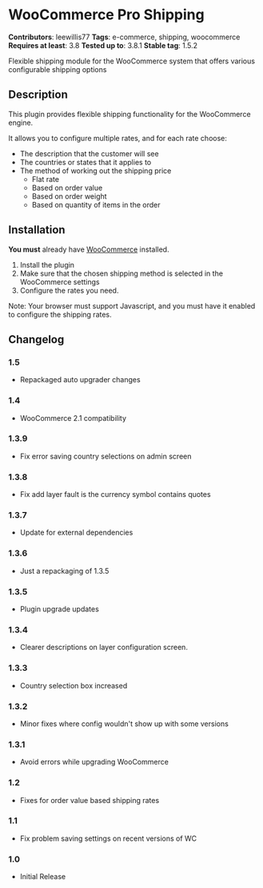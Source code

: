 # WooCommerce Pro Shipping
__Contributors__: leewillis77
__Tags__: e-commerce, shipping, woocommerce
__Requires at least__: 3.8
__Tested up to__: 3.8.1
__Stable tag__: 1.5.2  

Flexible shipping module for the WooCommerce system that offers various configurable shipping options

## Description

This plugin provides flexible shipping functionality for the WooCommerce engine.

It allows you to configure multiple rates, and for each rate choose:
- The description that the customer will see
- The countries or states that it applies to
- The method of working out the shipping price
   - Flat rate
   - Based on order value
   - Based on order weight
   - Based on quantity of items in the order

## Installation

__You must__ already have [WooCommerce](http://wordpress.org/extend/plugins/woocommerce/) installed.

1. Install the plugin
1. Make sure that the chosen shipping method is selected in the WooCommerce settings
1. Configure the rates you need.

Note: Your browser must support Javascript, and you must have it enabled to configure the shipping rates.

## Changelog

### 1.5
- Repackaged auto upgrader changes

### 1.4
- WooCommerce 2.1 compatibility

### 1.3.9
- Fix error saving country selections on admin screen

### 1.3.8
- Fix add layer fault is the currency symbol contains quotes

### 1.3.7
- Update for external dependencies

### 1.3.6
- Just a repackaging of 1.3.5

### 1.3.5
- Plugin upgrade updates

### 1.3.4
- Clearer descriptions on layer configuration screen.

### 1.3.3
- Country selection box increased

### 1.3.2
- Minor fixes where config wouldn't show up with some versions

### 1.3.1
- Avoid errors while upgrading WooCommerce

### 1.2
- Fixes for order value based shipping rates

### 1.1
- Fix problem saving settings on recent versions of WC

### 1.0
- Initial Release
